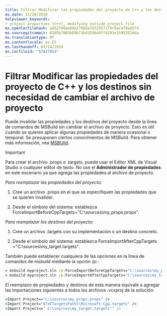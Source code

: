 ```yaml
---
title: Filtrar Modificar las propiedades del proyecto de C++ y los destinos sin necesidad de cambiar el archivo de proyecto
ms.date: 11/28/2018
helpviewer_keywords:
- project properties [C++], modifying outside project file
ms.openlocfilehash: ad527d8ee69a1786be7d325571f9c9ac4f9a8574
ms.sourcegitcommit: 8105b7003b89b73b4359644ff4281e1595352dda
ms.translationtype: MT
ms.contentlocale: es-ES
ms.lasthandoff: 03/14/2019
ms.locfileid: "57827954"
---
```

# <a name="how-to-modify-c-project-properties-and-targets-without-changing-the-project-file"></a>Filtrar Modificar las propiedades del proyecto de C++ y los destinos sin necesidad de cambiar el archivo de proyecto

Puede invalidar las propiedades y los destinos del proyecto desde la línea de comandos de MSBuild sin cambiar el archivo de proyecto. Esto es útil cuando se quieren aplicar algunas propiedades de manera ocasional o temporal. Se presuponen ciertos conocimientos de MSBuild. Para obtener más información, vea [MSBUild](https://docs.microsoft.com/visualstudio/msbuild/msbuild).

> [!IMPORTANT]
> Para crear el archivo .props o .targets, puede usar el Editor XML de Visual Studio o cualquier editor de texto. No use el **Administrador de propiedades** en este escenario ya que agrega las propiedades al archivo de proyecto.

*Para reemplazar las propiedades del proyecto:*

1. Cree un archivo .props en el que se especifiquen las propiedades que se quieren invalidar.

1. Desde el símbolo del sistema: establezca ForceImportBeforeCppTargets="C:\sources\my_props.props".

*Para reemplazar los destinos del proyecto:*

1. Cree un archivo .targets con su implementación o un destino concreto.

2. Desde el símbolo del sistema: establezca ForceImportAfterCppTargets ="C:\sources\my_target.targets".

También puede establecer cualquiera de las opciones en la línea de comandos de msbuild mediante la opción /p::

```cmd
> msbuild myproject.sln /p:ForceImportBeforeCppTargets="C:\sources\my_props.props"
> msbuild myproject.sln /p:ForceImportAfterCppTargets="C:\sources\my_target.targets"
```

El reemplazo de propiedades y destinos de esta manera equivale a agregar las importaciones siguientes a todos los archivos .vcxproj de la solución:

```cmd
<Import Project=="C:\sources\my_props.props" />
<Import Project="$(VCTargetsPath)\Microsoft.Cpp.targets" />
<Import Project==" C:\sources\my_target.targets"" />
```
